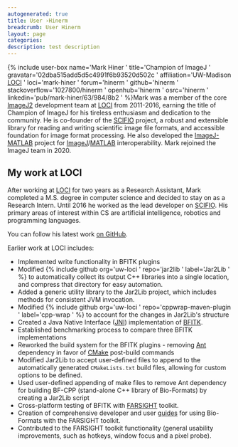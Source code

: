 ```yaml
---
autogenerated: true
title: User ›Hinerm
breadcrumb: User Hinerm
layout: page
categories: 
description: test description
---
```


{% include user-box name='Mark Hiner ' title='Champion of ImageJ ' gravatar='02dba515add5d5c4991f6b93520d502c ' affiliation='UW-Madison [LOCI](LOCI ) ' loci='mark-hiner ' forum='hinerm ' github='hinerm ' stackoverflow='1027800/hinerm ' openhub='hinerm ' osrc='hinerm ' linkedin='pub/mark-hiner/63/984/8b2 ' %}Mark was a member of the core [ImageJ2](ImageJ2 ) development team at [LOCI](LOCI ) from 2011-2016, earning the title of Champion of ImageJ for his tireless enthusiasm and dedication to the community. He is co-founder of the [SCIFIO](SCIFIO ) project, a robust and extensible library for reading and writing scientific image file formats, and accessible foundation for image format processing. He also developed the [ImageJ-MATLAB](ImageJ-MATLAB ) project for [ImageJ](ImageJ )/[MATLAB](MATLAB ) interoperability. Mark rejoined the ImageJ team in 2020.

My work at LOCI
---------------

After working at [LOCI](LOCI ) for two years as a Research Assistant, Mark completed a M.S. degree in computer science and decided to stay on as a Research Intern. Until 2016 he worked as the lead developer on [SCIFIO](SCIFIO ). His primary areas of interest within CS are artificial intelligence, robotics and programming languages.

You can follow his latest work [on GitHub](https://github.com/hinerm).

Earlier work at LOCI includes:

-   Implemented write functionality in BFITK plugins
-   Modified {% include github org='uw-loci ' repo='jar2lib ' label='Jar2Lib ' %} to automatically collect its output C++ libraries into a single location, and compress that directory for easy automation.
-   Added a generic utility library to the Jar2Lib project, which includes methods for consistent JVM invocation.
-   Modified {% include github org='uw-loci ' repo='cppwrap-maven-plugin ' label='cpp-wrap ' %} to account for the changes in Jar2Lib's structure
-   Created a Java Native Interface ([JNI](http://java.sun.com/developer/onlineTraining/Programming/JDCBook/jni.html)) implementation of [BFITK](http://www.loci.wisc.edu/bio-formats/itk).
-   Established benchmarking process to compare three BFITK implementations
-   Reworked the build system for the BFITK plugins - removing [Ant](http://ant.apache.org/) dependency in favor of [CMake](http://www.cmake.org/) post-build commands
-   Modified Jar2Lib to accept user-defined files to append to the automatically generated `CMakeLists.txt` build files, allowing for custom options to be defined.
-   Used user-defined appending of make files to remove Ant dependency for building BF-CPP (stand-alone C++ library of Bio-Formats) by creating a Jar2Lib script
-   Cross-platform testing of BFITK with [FARSIGHT](http://www.farsight-toolkit.org/) toolkit.
-   Creation of comprehensive developer and user [guides](http://www.farsight-toolkit.org/wiki/FARSIGHT_Tutorials/Building_Software/Bio-Formats) for using Bio-Formats with the FARSIGHT toolkit.
-   Contributed to the FARSIGHT toolkit functionality (general usability improvements, such as hotkeys, window focus and a pixel probe).
